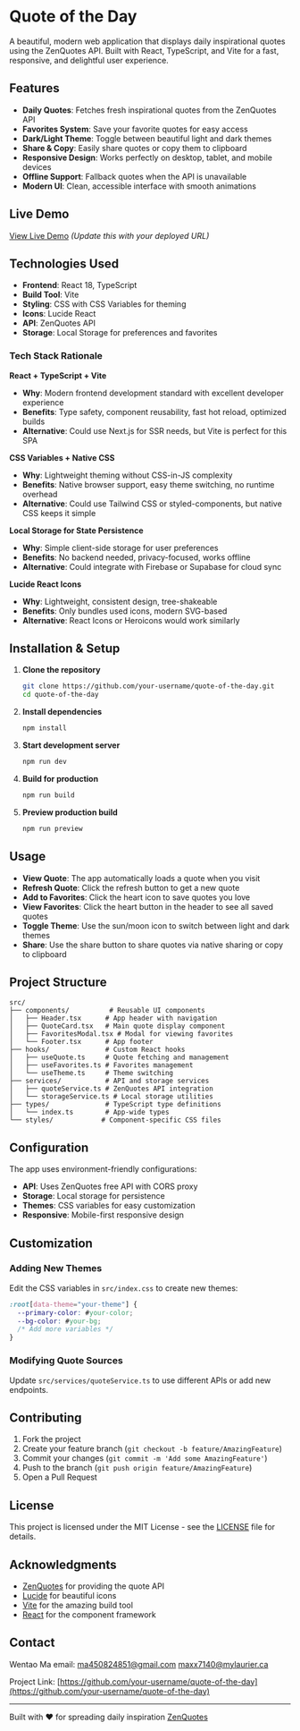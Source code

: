 # Quote of the Day 

A beautiful, modern web application that displays daily inspirational quotes using the ZenQuotes API. Built with React, TypeScript, and Vite for a fast, responsive, and delightful user experience.

## Features

- **Daily Quotes**: Fetches fresh inspirational quotes from the ZenQuotes API
- **Favorites System**: Save your favorite quotes for easy access
- **Dark/Light Theme**: Toggle between beautiful light and dark themes
- **Share & Copy**: Easily share quotes or copy them to clipboard
- **Responsive Design**: Works perfectly on desktop, tablet, and mobile devices
- **Offline Support**: Fallback quotes when the API is unavailable
- **Modern UI**: Clean, accessible interface with smooth animations

## Live Demo

[View Live Demo](https://your-demo-url.com) *(Update this with your deployed URL)*

## Technologies Used

- **Frontend**: React 18, TypeScript
- **Build Tool**: Vite
- **Styling**: CSS with CSS Variables for theming
- **Icons**: Lucide React
- **API**: ZenQuotes API
- **Storage**: Local Storage for preferences and favorites
### Tech Stack Rationale

**React + TypeScript + Vite**
- **Why**: Modern frontend development standard with excellent developer experience
- **Benefits**: Type safety, component reusability, fast hot reload, optimized builds
- **Alternative**: Could use Next.js for SSR needs, but Vite is perfect for this SPA

**CSS Variables + Native CSS**
- **Why**: Lightweight theming without CSS-in-JS complexity
- **Benefits**: Native browser support, easy theme switching, no runtime overhead
- **Alternative**: Could use Tailwind CSS or styled-components, but native CSS keeps it simple

**Local Storage for State Persistence**
- **Why**: Simple client-side storage for user preferences
- **Benefits**: No backend needed, privacy-focused, works offline
- **Alternative**: Could integrate with Firebase or Supabase for cloud sync

**Lucide React Icons**
- **Why**: Lightweight, consistent design, tree-shakeable
- **Benefits**: Only bundles used icons, modern SVG-based
- **Alternative**: React Icons or Heroicons would work similarly
## Installation & Setup

1. **Clone the repository**
   ```bash
   git clone https://github.com/your-username/quote-of-the-day.git
   cd quote-of-the-day
   ```

2. **Install dependencies**
   ```bash
   npm install
   ```

3. **Start development server**
   ```bash
   npm run dev
   ```

4. **Build for production**
   ```bash
   npm run build
   ```

5. **Preview production build**
   ```bash
   npm run preview
   ```

## Usage

- **View Quote**: The app automatically loads a quote when you visit
- **Refresh Quote**: Click the refresh button to get a new quote
- **Add to Favorites**: Click the heart icon to save quotes you love
- **View Favorites**: Click the heart button in the header to see all saved quotes
- **Toggle Theme**: Use the sun/moon icon to switch between light and dark themes
- **Share**: Use the share button to share quotes via native sharing or copy to clipboard

## Project Structure

```
src/
├── components/          # Reusable UI components
│   ├── Header.tsx      # App header with navigation
│   ├── QuoteCard.tsx   # Main quote display component
│   ├── FavoritesModal.tsx # Modal for viewing favorites
│   └── Footer.tsx      # App footer
├── hooks/              # Custom React hooks
│   ├── useQuote.ts     # Quote fetching and management
│   ├── useFavorites.ts # Favorites management
│   └── useTheme.ts     # Theme switching
├── services/           # API and storage services
│   ├── quoteService.ts # ZenQuotes API integration
│   └── storageService.ts # Local storage utilities
├── types/              # TypeScript type definitions
│   └── index.ts        # App-wide types
└── styles/            # Component-specific CSS files
```

## Configuration

The app uses environment-friendly configurations:

- **API**: Uses ZenQuotes free API with CORS proxy
- **Storage**: Local storage for persistence
- **Themes**: CSS variables for easy customization
- **Responsive**: Mobile-first responsive design

## Customization

### Adding New Themes
Edit the CSS variables in `src/index.css` to create new themes:

```css
:root[data-theme="your-theme"] {
  --primary-color: #your-color;
  --bg-color: #your-bg;
  /* Add more variables */
}
```

### Modifying Quote Sources
Update `src/services/quoteService.ts` to use different APIs or add new endpoints.

## Contributing

1. Fork the project
2. Create your feature branch (`git checkout -b feature/AmazingFeature`)
3. Commit your changes (`git commit -m 'Add some AmazingFeature'`)
4. Push to the branch (`git push origin feature/AmazingFeature`)
5. Open a Pull Request

## License

This project is licensed under the MIT License - see the [LICENSE](LICENSE) file for details.

## Acknowledgments

- [ZenQuotes](https://zenquotes.io) for providing the quote API
- [Lucide](https://lucide.dev) for beautiful icons
- [Vite](https://vitejs.dev) for the amazing build tool
- [React](https://reactjs.org) for the component framework

## Contact

Wentao Ma 
email: ma450824851@gmail.com
       maxx7140@mylaurier.ca

Project Link: [https://github.com/your-username/quote-of-the-day](https://github.com/your-username/quote-of-the-day)

---

Built with ❤️ for spreading daily inspiration
[ZenQuotes](https://zenquotes.io)
